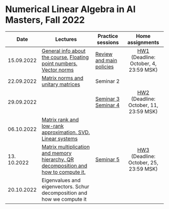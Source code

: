 # Numerical Linear Algebra in AI Masters, Fall 2022

|Date| Lectures | Practice sessions | Home assignments|
|----|----|----| :----: |
|15.09.2022| [General info about the course.](./lectures/general_info.ipynb) [Floating point numbers. Vector norms](./lectures/lecture1/lecture-1.ipynb) | [Review and main policies](./seminars/seminar1/review_admin.pdf) | [HW1](./hw/hw1/hw1.ipynb) <br> (Deadline: October, 4, 23:59 MSK) |
| 22.09.2022 | [Matrix norms and unitary matrices](./lectures/lecture2/lecture2.ipynb) | Seminar 2 | 
| 29.09.2022 |  | [Seminar 3](./seminars/seminar3/seminar3.ipynb) <br> [Seminar 4](./seminars/seminar4/seminar4.ipynb) | [HW2](./hw/hw2/hw2.ipynb) <br> (Deadline: October, 11, 23:59 MSK) |
| 06.10.2022 | [Matrix rank and low-rank approximation. SVD.](./lectures/lecture3/lecture3.ipynb) <br> [Linear systems](./lectures/lecture4/lecture4.ipynb) | |  | 
| 13. 10.2022 | [Matrix multiplication and memory hierarchy. QR decomposition and how to compute it.](./lectures/lecture5/lecture5.ipynb) | [Seminar 5](./seminars/seminar5/seminar5.ipynb) | [HW3](./hw/hw3/hw3.ipynb) <br> (Deadline: October, 25, 23:59 MSK) |
| 20.10.2022 | Eigenvalues and eigenvectors. Schur decomposition and how we compute it | | | |
